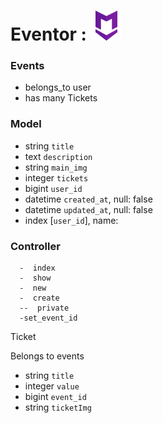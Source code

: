 # Eventor : ![alt text](https://github.com/adam-p/markdown-here/raw/master/src/common/images/icon48.png "Logo Title Text 1")


### Events
- belongs_to user
- has many Tickets
### Model
-   string `title`
-   text `description`
-   string `main_img`
-   integer `tickets`
-   bigint `user_id`
-   datetime `created_at`, null: false
-   datetime `updated_at`, null: false
-   index [`user_id`], name:

  ###  Controller
      -  index
      -  show
      -  new
      -  create
      --  private
      -set_event_id
Ticket

Belongs to events

-   string `title`
-   integer `value`
-   bigint `event_id`
-   string `ticketImg`
